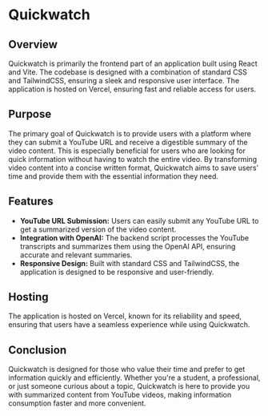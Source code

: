 # Quickwatch

## Overview
Quickwatch is primarily the frontend part of an application built using React and Vite. The codebase is designed with a combination of standard CSS and TailwindCSS, ensuring a sleek and responsive user interface. The application is hosted on Vercel, ensuring fast and reliable access for users.

## Purpose
The primary goal of Quickwatch is to provide users with a platform where they can submit a YouTube URL and receive a digestible summary of the video content. This is especially beneficial for users who are looking for quick information without having to watch the entire video. By transforming video content into a concise written format, Quickwatch aims to save users' time and provide them with the essential information they need.

## Features
- **YouTube URL Submission:** Users can easily submit any YouTube URL to get a summarized version of the video content.
- **Integration with OpenAI:** The backend script processes the YouTube transcripts and summarizes them using the OpenAI API, ensuring accurate and relevant summaries.
- **Responsive Design:** Built with standard CSS and TailwindCSS, the application is designed to be responsive and user-friendly.

## Hosting
The application is hosted on Vercel, known for its reliability and speed, ensuring that users have a seamless experience while using Quickwatch.

## Conclusion
Quickwatch is designed for those who value their time and prefer to get information quickly and efficiently. Whether you're a student, a professional, or just someone curious about a topic, Quickwatch is here to provide you with summarized content from YouTube videos, making information consumption faster and more convenient.
